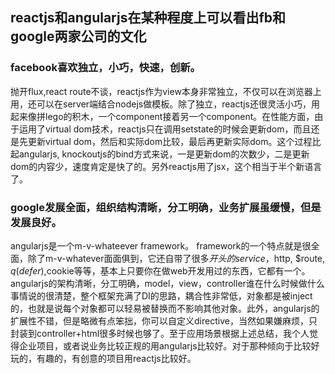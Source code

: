 

## reactjs和angularjs在某种程度上可以看出fb和google两家公司的文化
### <strong>facebook喜欢独立，小巧，快速，创新。</strong>
抛开flux,react route不谈，reactjs作为view本身非常独立，不仅可以在浏览器上用，还可以在server端结合nodejs做模板。除了独立，reactjs还很灵活小巧，用起来像拼lego的积木，一个component接着另一个component。在性能方面，由于运用了virtual dom技术，reactjs只在调用setstate的时候会更新dom，而且还是先更新virtual dom，然后和实际dom比较，最后再更新实际dom。这个过程比起angularjs, knockoutjs的bind方式来说，一是更新dom的次数少，二是更新dom的内容少，速度肯定是快了的。另外reactjs用了jsx，这个相当于半个新语言了。
### <strong>google发展全面，组织结构清晰，分工明确，业务扩展虽缓慢，但是发展良好。</strong>
angularjs是一个m-v-whateever framework。
framework的一个特点就是很全面，除了m-v-whatever面面俱到，它还自带了很多$开头的service，$http, $route, $q(defer),$cookie等等，基本上只要你在做web开发用过的东西，它都有一个。angularjs的架构清晰，分工明确，model，view，controller谁在什么时候做什么事情说的很清楚，整个框架充满了DI的思路，耦合性非常低，对象都是被inject的，也就是说每个对象都可以轻易被替换而不影响其他对象。此外，angularjs的扩展性不错，但是略微有点笨拙，你可以自定义directive，当然如果嫌麻烦，只封装到controller+html很多时候也够了。至于应用场景根据上述总结，我个人觉得企业项目，或者说业务比较正规的用angularjs比较好。对于那种倾向于比较好玩的，有趣的，有创意的项目用reactjs比较好。